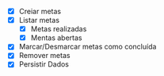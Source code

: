 - [x] Creiar metas
- [x] Listar metas
  -[x] Metas realizadas
  - [x] Mentas abertas
- [x] Marcar/Desmarcar metas como concluída
- [x] Remover metas
- [x] Persistir Dados